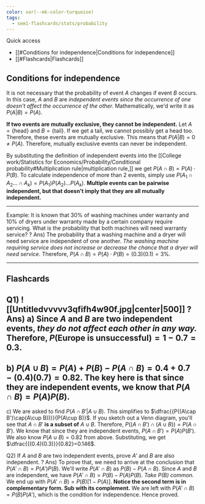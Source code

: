 ```yaml
---
color: var(--mk-color-turquoise)
tags:
  - sem1-flashcards/stats/probability
---
```

Quick access
- [[#Conditions for independence|Conditions for independence]]
- [[#Flashcards|Flashcards]]


## Conditions for independence
It is not necessary that the probability of event $A$ changes if event $B$ occurs. In this case, $A$ and $B$ are *independent events since the occurrence of one doesn't affect the occurrence of the other.* Mathematically, we'd write it as $P(A|B)=P(A)$.

**If two events are mutually exclusive, they cannot be independent.** Let $A=\text{\{head}\}$ and $B=\text{\{tail\}}$. If we get a tail, we cannot possibly get a head too. Therefore, these events are mutually exclusive. This means that $P(A|B)=0\ne P(A)$. Therefore, mutually exclusive events can never be independent.

By substituting the definition of independent events into the [[College work/Statistics for Economics/Probability/Conditional probability#Multiplication rule|multiplication rule,]] we get $P(A\cap B)=P(A)\cdot P(B)$. To calculate independence of more than 2 events, simply use $P(A_{1}\cap A_{2}\dots \cap A_{k})=P(A_{1})P(A_{2})\dots P(A_{k})$. **Multiple events can be pairwise independent, but that doesn't imply that they are all mutually independent.**

---
Example: It is known that $30\%$ of washing machines under warranty and $10\%$ of dryers under warranty made by a certain company require servicing. What is the probability that both machines will need warranty service?
?
Ans) The probability that a washing machine and a dryer will need service are independent of one another. *The washing machine requiring service does not increase or decrease the chance that a dryer will need service.* Therefore, $P(A\cap B)= P(A)\cdot P(B)=(0.3)(0.1)=3\%$.

---

## Flashcards
Q1) ![[Untitledvvvvv3qfifh4w90f.jpg|center|500]]
?
Ans) a) Since $A$ and $B$ are two independent events, *they do not affect each other in any way.* Therefore, $P(\text{Europe is unsuccessful})=1-0.7=0.3$.
-
b) $P(A\cup B)=P(A)+P(B)-P(A\cap B)=0.4+0.7-(0.4)(0.7)=0.82$. The key here is that **since they are independent events, we know that $P(A\cap B)=P(A)P(B)$**.
-
c) We are asked to find $P(A\cap B'|A\cup B)$. This simplifies to $\dfrac{{P((A\cap B')\cap(A\cup B))}}{P(A\cup B)}$. If you sketch out a Venn diagram, you'll see that $A\cap B'$ **is a subset of** $A\cup B$. Therefore, ${{P((A\cap B')\cap(A\cup B))}}=P(A\cap B')$. We know that since they are independent events, $P(A\cap B')=P(A)P(B')$. We also know $P(A\cup B)=0.82$ from above. Substituting, we get $\dfrac{{(0.4)(0.3)}}{0.82}=0.146$.


Q2) If $A$ and $B$ are two independent events, prove $A'$ and $B$ are also independent.
?
Ans) To prove that, we need to arrive at the conclusion that $P(A'\cap B)=P(A')P(B)$. We'll write $P(A'\cap B)$ as $P(B)-P(A\cap B)$. Since $A$ and $B$ are independent, we have $P(A'\cap B)=P(B)-P(A)P(B)$. *Take $P(B)$ common.* We end up with $P(A'\cap B)=P(B)[1-P(A)]$. **Notice the second term is in complementary form. Sub with its complement.** We are left with $P(A'\cap B)=P(B)P(A')$, which is the condition for independence. Hence proved.